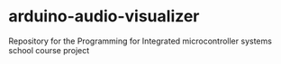 # arduino-audio-visualizer
Repository for the Programming for Integrated microcontroller systems school course project
